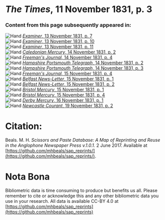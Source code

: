 # *The Times*, 11 November 1831, p. 3  
  
### Content from this page subsequently appeared in:  
![Hand](http://scissorsandpaste.net/wp-content/uploads/2017/06/smallhandpointer.png) [*Examiner*, 13 November 1831, p. 7](https://mhbeals.github.io/sap_html/Examiner/Examiner-13-November-1831-p-7)  
![Hand](http://scissorsandpaste.net/wp-content/uploads/2017/06/smallhandpointer.png) [*Examiner*, 13 November 1831, p. 10](https://mhbeals.github.io/sap_html/Examiner/Examiner-13-November-1831-p-10)  
![Hand](http://scissorsandpaste.net/wp-content/uploads/2017/06/smallhandpointer.png) [*Examiner*, 13 November 1831, p. 11](https://mhbeals.github.io/sap_html/Examiner/Examiner-13-November-1831-p-11)  
![Hand](http://scissorsandpaste.net/wp-content/uploads/2017/06/smallhandpointer.png) [*Caledonian Mercury*, 14 November 1831, p. 2](https://mhbeals.github.io/sap_html/Caledonian-Mercury/Caledonian-Mercury-14-November-1831-p-2)  
![Hand](http://scissorsandpaste.net/wp-content/uploads/2017/06/smallhandpointer.png) [*Freeman's Journal*, 14 November 1831, p. 4](https://mhbeals.github.io/sap_html/Freeman's-Journal/Freeman's-Journal-14-November-1831-p-4)  
![Hand](http://scissorsandpaste.net/wp-content/uploads/2017/06/smallhandpointer.png) [*Hampshire Portsmouth Telegraph*, 14 November 1831, p. 2](https://mhbeals.github.io/sap_html/Hampshire-Portsmouth-Telegraph/Hampshire-Portsmouth-Telegraph-14-November-1831-p-2)  
![Hand](http://scissorsandpaste.net/wp-content/uploads/2017/06/smallhandpointer.png) [*Hampshire Portsmouth Telegraph*, 14 November 1831, p. 3](https://mhbeals.github.io/sap_html/Hampshire-Portsmouth-Telegraph/Hampshire-Portsmouth-Telegraph-14-November-1831-p-3)  
![Hand](http://scissorsandpaste.net/wp-content/uploads/2017/06/smallhandpointer.png) [*Freeman's Journal*, 15 November 1831, p. 4](https://mhbeals.github.io/sap_html/Freeman's-Journal/Freeman's-Journal-15-November-1831-p-4)  
![Hand](http://scissorsandpaste.net/wp-content/uploads/2017/06/smallhandpointer.png) [*Belfast News-Letter*, 15 November 1831, p. 1](https://mhbeals.github.io/sap_html/Belfast-News-Letter/Belfast-News-Letter-15-November-1831-p-1)  
![Hand](http://scissorsandpaste.net/wp-content/uploads/2017/06/smallhandpointer.png) [*Belfast News-Letter*, 15 November 1831, p. 2](https://mhbeals.github.io/sap_html/Belfast-News-Letter/Belfast-News-Letter-15-November-1831-p-2)  
![Hand](http://scissorsandpaste.net/wp-content/uploads/2017/06/smallhandpointer.png) [*Bristol Mercury*, 15 November 1831, p. 1](https://mhbeals.github.io/sap_html/Bristol-Mercury/Bristol-Mercury-15-November-1831-p-1)  
![Hand](http://scissorsandpaste.net/wp-content/uploads/2017/06/smallhandpointer.png) [*Bristol Mercury*, 15 November 1831, p. 4](https://mhbeals.github.io/sap_html/Bristol-Mercury/Bristol-Mercury-15-November-1831-p-4)  
![Hand](http://scissorsandpaste.net/wp-content/uploads/2017/06/smallhandpointer.png) [*Derby Mercury*, 16 November 1831, p. 1](https://mhbeals.github.io/sap_html/Derby-Mercury/Derby-Mercury-16-November-1831-p-1)  
![Hand](http://scissorsandpaste.net/wp-content/uploads/2017/06/smallhandpointer.png) [*Newcastle Courant*, 19 November 1831, p. 2](https://mhbeals.github.io/sap_html/Newcastle-Courant/Newcastle-Courant-19-November-1831-p-2)  


# Citation: 

Beals. M. H. *Scissors and Paste Database: A Map of Reprinting and Reuse in the Anglophone Newspaper Press v.1.0.1.* 2 June 2017. Available at [https://github.com/mhbeals/sap_reprints/](https://github.com/mhbeals/sap_reprints/). 

# Nota Bona

Bibliometric data is time consuming to produce but benefits us all. Please remember to cite or acknowledge this and any other bibliometric data you use in your research. All data is available CC-BY 4.0 at [https://github.com/mhbeals/sap_reprints](https://github.com/mhbeals/sap_reprints)